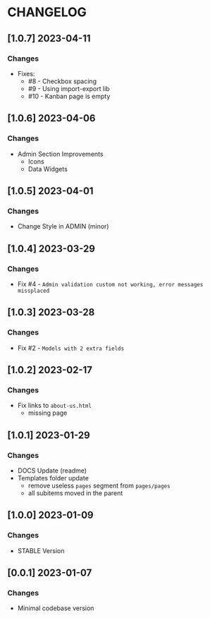 # CHANGELOG

## [1.0.7] 2023-04-11
### Changes

- Fixes:
  - #8 - Checkbox spacing
  - #9 - Using import-export lib
  - #10 - Kanban page is empty 

## [1.0.6] 2023-04-06
### Changes

- Admin Section Improvements
  - Icons
  - Data Widgets 

## [1.0.5] 2023-04-01
### Changes

- Change Style in ADMIN (minor)

## [1.0.4] 2023-03-29
### Changes

- Fix #4 - `Admin validation custom not working, error messages missplaced`

## [1.0.3] 2023-03-28
### Changes

- Fix #2 - `Models with 2 extra fields`

## [1.0.2] 2023-02-17
### Changes

- Fix links to `about-us.html`
  - missing page 
  
## [1.0.1] 2023-01-29
### Changes

- DOCS Update (readme)
- Templates folder update
  - remove useless `pages` segment from `pages/pages` 
  - all subitems moved in the parent

## [1.0.0] 2023-01-09
### Changes

- STABLE Version

## [0.0.1] 2023-01-07
### Changes

- Minimal codebase version
